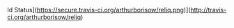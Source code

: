 ld Status](https://secure.travis-ci.org/arthurborisow/reliq.png)](http://travis-ci.org/arthurborisow/reliq)
